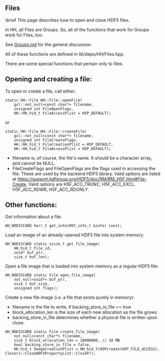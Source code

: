 Files
----------
\brief This page describes how to open and close HDF5 files.

In HH, all Files are Groups. So, all of the functions that work for Groups work for Files, too.

See [Groups.md](Groups.md) for the general discussion.

All of these functions are defined in lib/deps/HH/Files.hpp.

There are some special functions that pertain only to files.

## Opening and creating a file:

To open or create a file, call either:
```
static HH::File HH::File::openFile(
	gsl::not_null<const char*> filename,
	unsigned int FileOpenFlags,
	HH::HH_hid_t FileAccessPlist = H5P_DEFAULT);
```
or
```
static HH::File HH::File::createFile(
	gsl::not_null<const char*> filename,
	unsigned int FileCreateFlags,
	HH::HH_hid_t FileCreationPlist = H5P_DEFAULT,
	HH::HH_hid_t FileAccessPlist = H5P_DEFAULT);
```

- filename is, of course, the file's name. It should be a character array, and cannot be NULL.
- FileCreateFlags and FileOpenFlags are the flags used in accessing the file. These are used by the backend
  HDF5 library. Valid options are listed at https://support.hdfgroup.org/HDF5/doc/RM/RM_H5F.html#File-Create.
  Valid options are H5F_ACC_TRUNC, H5F_ACC_EXCL, H5F_ACC_RDWR, H5F_ACC_RDONLY.



## Other functions:

Get information about a file:
```
HH_NODISCARD herr_t get_info(H5F_info_t &info) const;
```

Load an image of an already-opened HDF5 file into system memory:
```
HH_NODISCARD static ssize_t get_file_image(
	HH_hid_t file_id,
	void* buf_ptr,
	size_t buf_len);
```

Open a file image that is loaded into system memory as a regular HDF5 file:
```
HH_NODISCARD static File open_file_image(
	not_null<void*> buf_ptr,
	size_t buf_size,
	unsigned int flags);
```

Create a new file image (i.e. a file that exists purely in memory):
- filename is the file to write, if backing_store_in_file == true
- block_allocation_len is the size of each new allocation as the file grows
- backing_store_in_file determines whether a physical file is written upon close.
```
HH_NODISCARD static File create_file_image(
	not_null<const char*> filename,
	size_t block_allocation_len = 10000000, // 10 MB
	bool backing_store_in_file = false,
	HH_hid_t ImageCreationPlist = HH_hid_t(H5Pcreate(H5P_FILE_ACCESS), Closers::CloseHDF5PropertyList::CloseP));
```
